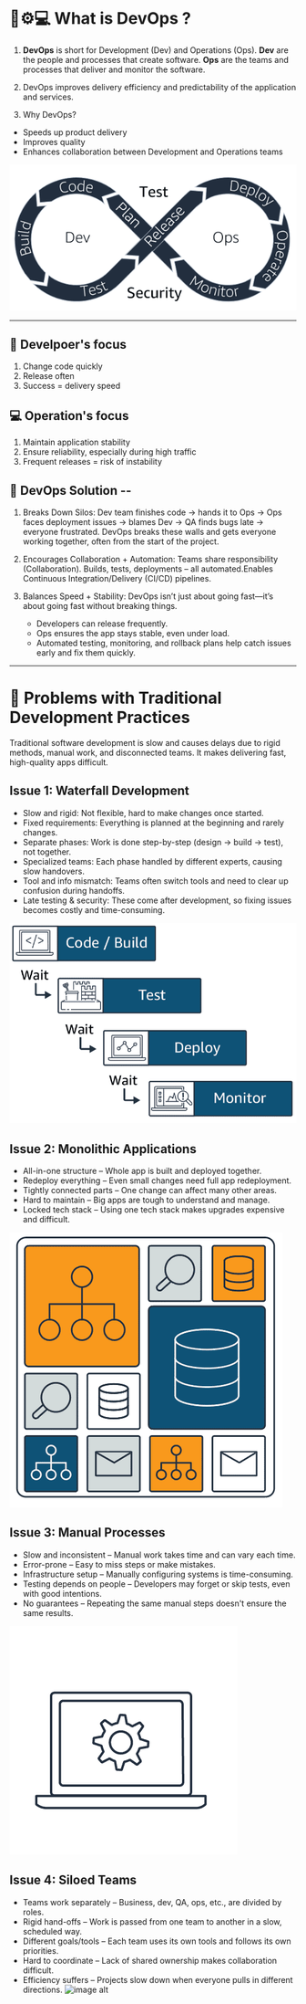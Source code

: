 #  🔧⚙️💻 What is DevOps ? 

1.  **DevOps** is short for Development (Dev) and Operations (Ops). 
**Dev** are the people and processes that create software. 
**Ops** are the teams and processes that deliver and monitor the software.

2.  DevOps improves delivery efficiency and predictability of the application and services.
   
3. Why DevOps?
  - Speeds up product delivery
  - Improves quality
  - Enhances collaboration between Development and Operations teams


![image alt](https://github.com/SereneSyntax04/DevOps-on-AWS/blob/55328814944d70df402032ab518199d2c1301ea7/images/devops.png)

---

## 🔧 Develpoer's focus 

1. Change code quickly
2. Release often
3. Success = delivery speed

## 💻 Operation's focus 
1. Maintain application stability
2. Ensure reliability, especially during high traffic
3. Frequent releases = risk of instability

## 🔧 DevOps Solution --
1. Breaks Down Silos: 
   Dev team finishes code → hands it to Ops → Ops faces deployment issues → blames Dev → QA finds bugs late → everyone frustrated.
   DevOps breaks these walls and gets everyone working together, often from the start of the project.

2. Encourages Collaboration + Automation: 
   Teams share responsibility (Collaboration). 
   Builds, tests, deployments – all automated.Enables Continuous Integration/Delivery (CI/CD) pipelines.

3. Balances Speed + Stability:
   DevOps isn’t just about going fast—it’s about going fast without breaking things.
   - Developers can release frequently.
   - Ops ensures the app stays stable, even under load.
   - Automated testing, monitoring, and rollback plans help catch issues early and fix them quickly.


---

# 🚫 Problems with Traditional Development Practices
Traditional software development is slow and causes delays due to rigid methods, manual work, and disconnected teams. It makes delivering fast, high-quality apps difficult.

## Issue 1: Waterfall Development
- Slow and rigid: Not flexible, hard to make changes once started.
- Fixed requirements: Everything is planned at the beginning and rarely changes.
- Separate phases: Work is done step-by-step (design → build → test), not together.
- Specialized teams: Each phase handled by different experts, causing slow handovers.
- Tool and info mismatch: Teams often switch tools and need to clear up confusion during handoffs.
- Late testing & security: These come after development, so fixing issues becomes costly and time-consuming.
  
![image alt](https://github.com/SereneSyntax04/DevOps-on-AWS/blob/e8d86a0cd9a12da60f2f1c60a0b0b340bf06e310/images/waterfall.png) 

## Issue 2: Monolithic Applications
- All-in-one structure – Whole app is built and deployed together.
- Redeploy everything – Even small changes need full app redeployment.
- Tightly connected parts – One change can affect many other areas.
- Hard to maintain – Big apps are tough to understand and manage.
- Locked tech stack – Using one tech stack makes upgrades expensive and difficult.

![image alt](https://github.com/SereneSyntax04/DevOps-on-AWS/blob/685bc5511ba143bf45a27216dfb7820c4ae2fae2/images/monolithic.png)

## Issue 3: Manual Processes
- Slow and inconsistent – Manual work takes time and can vary each time.
- Error-prone – Easy to miss steps or make mistakes.
- Infrastructure setup – Manually configuring systems is time-consuming.
- Testing depends on people – Developers may forget or skip tests, even with good intentions.
- No guarantees – Repeating the same manual steps doesn't ensure the same results.

![image alt](https://github.com/SereneSyntax04/DevOps-on-AWS/blob/685bc5511ba143bf45a27216dfb7820c4ae2fae2/images/manual.png)

## Issue 4: Siloed Teams
- Teams work separately – Business, dev, QA, ops, etc., are divided by roles.
- Rigid hand-offs – Work is passed from one team to another in a slow, scheduled way.
- Different goals/tools – Each team uses its own tools and follows its own priorities.
- Hard to coordinate – Lack of shared ownership makes collaboration difficult.
- Efficiency suffers – Projects slow down when everyone pulls in different directions.
![image alt]()
